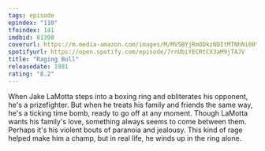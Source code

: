 ```yaml
---
tags: episode
epindex: "110"
tfoindex: 141
imdbid: 81398
coverurl: https://m.media-amazon.com/images/M/MV5BYjRmODkzNDItMTNhNi00YjJlLTg0ZjAtODlhZTM0YzgzYThlXkEyXkFqcGdeQXVyNzQ1ODk3MTQ@._V1_SY300_CR0,0,202,300_.jpg
spotifyurl: https://open.spotify.com/episode/7rnUbiYECRtCX3aM9jTAJV
title: "Raging Bull"
releasedate: 1981
rating: "8.2"
---
```


When Jake LaMotta steps into a boxing ring and obliterates his opponent, he's a prizefighter. But when he treats his family and friends the same way, he's a ticking time bomb, ready to go off at any moment. Though LaMotta wants his family's love, something always seems to come between them. Perhaps it's his violent bouts of paranoia and jealousy. This kind of rage helped make him a champ, but in real life, he winds up in the ring alone.